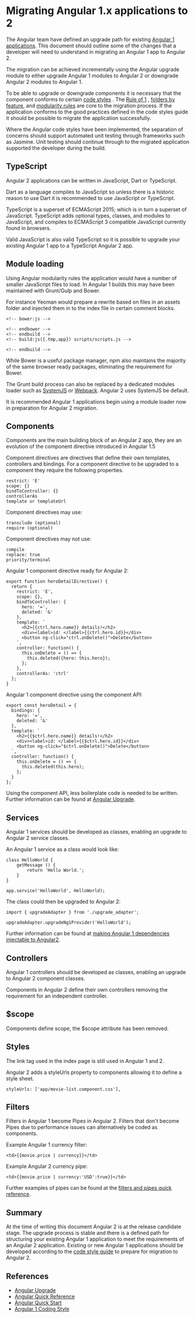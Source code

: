 # Migrating Angular 1.x applications to 2

The Angular team have defined an upgrade path for existing [Angular 1 applications](https://angular.io/docs/ts/latest/guide/upgrade.html). This document should outline some of the changes that a developer will need to understand in migrating an Angular 1 app to Angular 2.

The migration can be achieved incrementally using the Angular upgrade module to either upgrade Angular 1 modules to Angular 2 or downgrade Angular 2 modules to Angular 1.

To be able to upgrade or downgrade components it is necessary that the component conforms to certain [code styles](https://github.com/johnpapa/angular-styleguide/blob/master/a1/README.md) . The [Rule of 1](https://github.com/johnpapa/angular-styleguide/blob/master/a1/README.md#style-y001)  , [folders by feature](https://github.com/johnpapa/angular-styleguide/blob/master/a1/README.md#folders-by-feature-structure), and [modularity rules](https://github.com/johnpapa/angular-styleguide/blob/master/a1/README.md#modularity) are core to the migration process. If the application conforms to the good practices defined in the code styles guide it should be possible to migrate the application successfully.

Where the Angular code styles have been implemented, the separation of concerns should support automated unit testing through frameworks such as Jasmine. Unit testing should continue through to the migrated application supported the developer during the build.

## TypeScript

Angular 2 applications can be written in JavaScript, Dart or TypeScript.

Dart as a language compiles to JavaScript so unless there is a historic reason to use Dart it is recommended to use JavaScript or TypeScript.

TypeScript is a superset of ECMAScript 2015; which is in turn a superset of JavaScript. TypeScript adds optional types, classes, and modules to JavaScript, and compiles to ECMAScript 3 compatible JavaScript currently found in browsers.

Valid JavaScript is also valid TypeScript so it is possible to upgrade your existing Angular 1 app to a TypeScript Angular 2 app.  

## Module loading

Using Angular modularity rules the application would have a number of smaller JavaScript files to load. In Angular 1 builds this may have been maintained with Grunt/Gulp and Bower.

For instance Yeoman would prepare a rewrite based on files in an assets folder and injected them in to the index file in certain comment blocks. 

	<!-- bower:js -->
	
	<!-- endbower -->
	<!-- endbuild -->
	<!-- build:js({.tmp,app}) scripts/scripts.js -->
	
	<!-- endbuild -->
	
While Bower is a useful package manager, npm also maintains the majority of the same browser ready packages, eliminating the requirement for Bower.

The Grunt build process can also be replaced by a dedicated modules loader such as [SystemJS](https://github.com/systemjs/systemjs) or [Webpack](http://webpack.github.io/). Angular 2 uses SystemJS be default.

It is recommended Angular 1 applications begin using a module loader now in preparation for Angular 2 migration.

## Components

Components are the main building block of an Angular 2 app, they are an evolution of the component directive introduced in Angular 1.5

Component directives are directives that define their own templates, controllers and bindings. For a component directive to be upgraded to a component they require the following properties.
	
	restrict: 'E'
	scope: {}
	bindToController: {}
	controllerAs
	template or templateUrl

Component directives may use:	
	
	transclude (optional)
	require (optional)
	
Component directives may not use:

	compile
	replace: true
	priority/terminal

Angular 1 component directive ready for Angular 2:

	export function heroDetailDirective() {
	  return {
	    restrict: 'E',
	    scope: {},
	    bindToController: {
	      hero: '=',
	      deleted: '&'
	    },
	    template: `
	      <h2>{{ctrl.hero.name}} details!</h2>
	      <div><label>id: </label>{{ctrl.hero.id}}</div>
	      <button ng-click="ctrl.onDelete()">Delete</button>
	    `,
	    controller: function() {
	      this.onDelete = () => {
	        this.deleted({hero: this.hero});
	      };
	    },
	    controllerAs: 'ctrl'
	  };
	}

Angular 1 component directive using the component API:

	export const heroDetail = {
	  bindings: {
	    hero: '=',
	    deleted: '&'
	  },
	  template: `
	    <h2>{{$ctrl.hero.name}} details!</h2>
	    <div><label>id: </label>{{$ctrl.hero.id}}</div>
	    <button ng-click="$ctrl.onDelete()">Delete</button>
	  `,
	  controller: function() {
	    this.onDelete = () => {
	      this.deleted(this.hero);
	    };
	  }
	};
	
Using the component API, less boilerplate code is needed to be written. Further information can be found at [Angular Upgrade](https://angular.io/docs/ts/latest/guide/upgrade.html).

## Services

Angular 1 services should be developed as classes, enabling an upgrade to Angular 2 service classes.  

An Angular 1 service as a class would look like:

	class HelloWorld {  
	    getMessage () {
	        return 'Hello World.';
	    }
	}

	app.service('HelloWorld', HelloWorld); 


The class could then be upgraded to Angular 2:

	import { upgradeAdapter } from './upgrade_adapter';

	upgradeAdapter.upgradeNg1Provider('HelloWorld'); 

Further information can be found at [making Angular 1 dependencies injectable to Angular2](https://angular.io/docs/ts/latest/guide/upgrade.html#!#making-angular-1-dependencies-injectable-to-angular-2).

## Controllers

Angular 1 controllers should be developed as classes, enabling an upgrade to Angular 2 component classes.

Components in Angular 2 define their own controllers removing the requirement for an independent controller.

## $scope

Components define scope, the $scope attribute has been removed.

## Styles

The link tag used in the index page is still used in Angular 1 and 2. 

Angular 2 adds a styleUrls property to components allowing it to define a style sheet.

	styleUrls: ['app/movie-list.component.css'], 
	
## Filters

Filters in Angular 1 become Pipes in Angular 2. Filters that don't become Pipes due to performance issues can alternatively be coded as components.

Example Angular 1 currency filter:

	<td>{{movie.price | currency}}</td>

Example Angular 2 currency pipe:

	<td>{{movie.price | currency:'USD':true}}</td>


Further examples of pipes can be found at the [filters and pipes quick reference](https://angular.io/docs/ts/latest/cookbook/a1-a2-quick-reference.html#!#filters-pipes).

## Summary

At the time of writing this document Angular 2 is at the release candidate stage. The upgrade process is stable and there is a defined path for structuring your existing Angular 1 application to meet the requirements of an Angular 2 application. Existing or new Angular 1 applications should be developed according to the [code style guide](https://github.com/johnpapa/angular-styleguide/blob/master/a1/README.md) to prepare for migration to Angular 2.   

## References 

* [Angular Upgrade](https://angular.io/docs/ts/latest/guide/upgrade.html)
* [Angular Quick Reference](https://angular.io/docs/ts/latest/cookbook/a1-a2-quick-reference.html)
* [Angular Quick Start](https://angular.io/docs/ts/latest/quickstart.html)
* [Angular 1 Coding Style](https://github.com/johnpapa/angular-styleguide/blob/master/a1/README.md#style-y001)